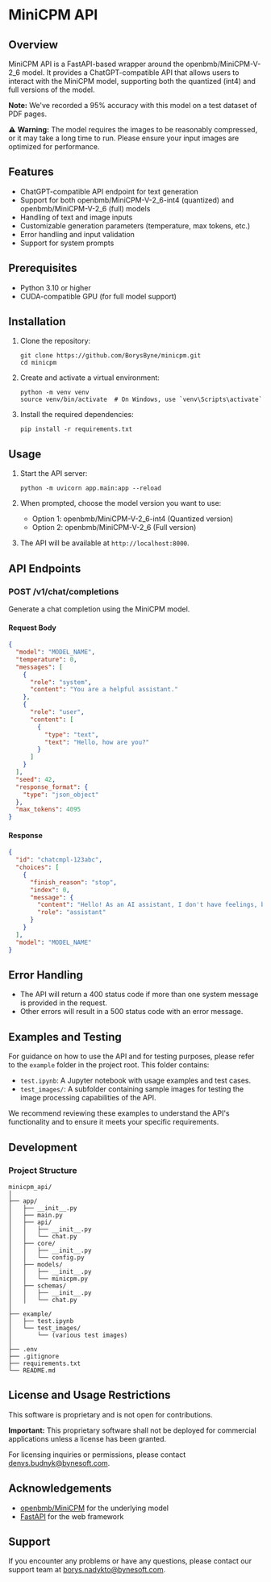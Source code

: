 # MiniCPM API

## Overview

MiniCPM API is a FastAPI-based wrapper around the openbmb/MiniCPM-V-2_6 model. It provides a ChatGPT-compatible API that allows users to interact with the MiniCPM model, supporting both the quantized (int4) and full versions of the model.

**Note:** We've recorded a 95% accuracy with this model on a test dataset of PDF pages.

⚠️ **Warning:** The model requires the images to be reasonably compressed, or it may take a long time to run. Please ensure your input images are optimized for performance.

## Features

- ChatGPT-compatible API endpoint for text generation
- Support for both openbmb/MiniCPM-V-2_6-int4 (quantized) and openbmb/MiniCPM-V-2_6 (full) models
- Handling of text and image inputs
- Customizable generation parameters (temperature, max tokens, etc.)
- Error handling and input validation
- Support for system prompts

## Prerequisites

- Python 3.10 or higher
- CUDA-compatible GPU (for full model support)

## Installation

1. Clone the repository:
   ```
   git clone https://github.com/BorysByne/minicpm.git
   cd minicpm
   ```

2. Create and activate a virtual environment:
   ```
   python -m venv venv
   source venv/bin/activate  # On Windows, use `venv\Scripts\activate`
   ```

3. Install the required dependencies:
   ```
   pip install -r requirements.txt
   ```

## Usage

1. Start the API server:
   ```
   python -m uvicorn app.main:app --reload 
   ```

2. When prompted, choose the model version you want to use:
   - Option 1: openbmb/MiniCPM-V-2_6-int4 (Quantized version)
   - Option 2: openbmb/MiniCPM-V-2_6 (Full version)

3. The API will be available at `http://localhost:8000`.

## API Endpoints

### POST /v1/chat/completions

Generate a chat completion using the MiniCPM model.

#### Request Body

```json
{
  "model": "MODEL_NAME",
  "temperature": 0,
  "messages": [
    {
      "role": "system",
      "content": "You are a helpful assistant."
    },
    {
      "role": "user",
      "content": [
        {
          "type": "text",
          "text": "Hello, how are you?"
        }
      ]
    }
  ],
  "seed": 42,
  "response_format": {
    "type": "json_object"
  },
  "max_tokens": 4095
}
```

#### Response

```json
{
  "id": "chatcmpl-123abc",
  "choices": [
    {
      "finish_reason": "stop",
      "index": 0,
      "message": {
        "content": "Hello! As an AI assistant, I don't have feelings, but I'm functioning well and ready to help you. How can I assist you today?",
        "role": "assistant"
      }
    }
  ],
  "model": "MODEL_NAME"
}
```

## Error Handling

- The API will return a 400 status code if more than one system message is provided in the request.
- Other errors will result in a 500 status code with an error message.

## Examples and Testing

For guidance on how to use the API and for testing purposes, please refer to the `example` folder in the project root. This folder contains:

- `test.ipynb`: A Jupyter notebook with usage examples and test cases.
- `test_images/`: A subfolder containing sample images for testing the image processing capabilities of the API.

We recommend reviewing these examples to understand the API's functionality and to ensure it meets your specific requirements.

## Development

### Project Structure

```
minicpm_api/
│
├── app/
│   ├── __init__.py
│   ├── main.py
│   ├── api/
│   │   ├── __init__.py
│   │   └── chat.py
│   ├── core/
│   │   ├── __init__.py
│   │   └── config.py
│   ├── models/
│   │   ├── __init__.py
│   │   └── minicpm.py
│   ├── schemas/
│   │   ├── __init__.py
│   │   └── chat.py
│
├── example/
│   ├── test.ipynb
│   └── test_images/
│       └── (various test images)
│
├── .env
├── .gitignore
├── requirements.txt
└── README.md
```

## License and Usage Restrictions

This software is proprietary and is not open for contributions. 

**Important:** This proprietary software shall not be deployed for commercial applications unless a license has been granted. 

For licensing inquiries or permissions, please contact denys.budnyk@bynesoft.com.

## Acknowledgements

- [openbmb/MiniCPM](https://github.com/OpenBMB/MiniCPM) for the underlying model
- [FastAPI](https://fastapi.tiangolo.com/) for the web framework

## Support

If you encounter any problems or have any questions, please contact our support team at borys.nadykto@bynesoft.com.
